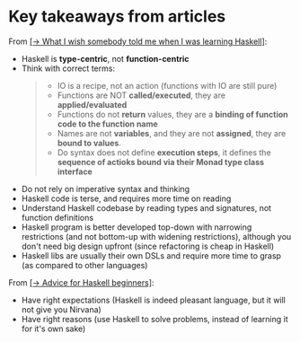 
# Key takeaways from articles

From [[→ What I wish somebody told me when I was learning Haskell]](https://www.poberezkin.com/posts/2021-04-21-what-i-wish-somebody-told-me-when-i-was-learning-Haskell.html):
* Haskell is **type-centric**, not **function-centric**
* Think with correct terms:
  > * IO is a recipe, not an action (functions with IO are still pure)
  > * Functions are NOT **called/executed**, they are **applied/evaluated**
  > * Functions do not **return** values, they are a **binding of function code to the function name**
  > * Names are not **variables**, and they are not **assigned**, they are **bound to values**.
  > * Do syntax does not define **execution steps**, it defines the **sequence of actioks bound via their Monad type class interface**
* Do not rely on imperative syntax and thinking
* Haskell code is terse, and requires more time on reading
* Understand Haskell codebase by reading types and signatures, not function definitions
* Haskell program is better developed top-down with narrowing restrictions (and not bottom-up with widening restrictions),
  although you don't need big design upfront (since refactoring is cheap in Haskell)
* Haskell libs are usually their own DSLs and require more time to grasp (as compared to other languages)

From [[→ Advice for Haskell beginners]](https://www.haskellforall.com/2017/10/advice-for-haskell-beginners.html):
* Have right expectations (Haskell is indeed pleasant language, but it will not give you Nirvana)
* Have right reasons (use Haskell to solve problems, instead of learning it for it's own sake)

